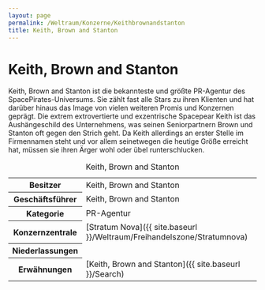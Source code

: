 ```yaml
---
layout: page
permalink: /Weltraum/Konzerne/Keithbrownandstanton
title: Keith, Brown and Stanton
---
```



# Keith, Brown and Stanton


Keith, Brown and Stanton ist die bekannteste und größte PR-Agentur des SpacePirates-Universums. Sie zählt fast alle Stars zu ihren Klienten und hat darüber hinaus das Image von vielen weiteren Promis und Konzernen geprägt. Die extrem extrovertierte und exzentrische Spacepear Keith ist das Aushängeschild des Unternehmens, was seinen Seniorpartnern Brown und Stanton oft gegen den Strich geht. Da Keith allerdings an erster Stelle im Firmennamen steht und vor allem seinetwegen die heutige Größe erreicht hat, müssen sie ihren Ärger wohl oder übel runterschlucken.


<aside>
<table data-type="konzern">
<caption>Keith, Brown and Stanton</caption>
<tbody>
<tr><th>Besitzer</th><td>Keith, Brown and Stanton</td></tr>
<tr><th>Geschäftsführer</th><td>Keith, Brown and Stanton</td></tr>
<tr><th>Kategorie</th><td>PR-Agentur</td></tr>
<tr><th>Konzernzentrale</th><td>[Stratum Nova]({{ site.baseurl }}/Weltraum/Freihandelszone/Stratumnova)</td></tr>
<tr><th>Niederlassungen</th><td> </td></tr>
<tr><th>Erwähnungen</th><td>[Keith, Brown and Stanton]({{ site.baseurl }}/Search)</td></tr>
</tbody>
</table>
</aside>

